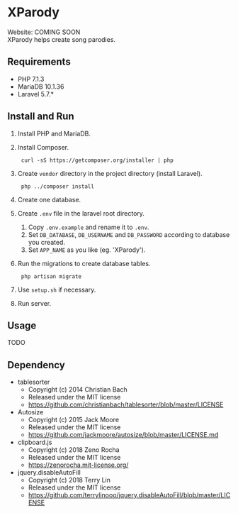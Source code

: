 XParody
============
Website: COMING SOON <br>
XParody helps create song parodies.

Requirements
--------
+ PHP  7.1.3
+ MariaDB  10.1.36
+ Laravel  5.7.*

Install and Run
--------

1. Install PHP and MariaDB.

1. Install Composer.

        curl -sS https://getcomposer.org/installer | php

1. Create `vendor` directory in the project directory (install Laravel).

        php ../composer install

1. Create one database.

1. Create `.env` file in the laravel root directory.
    1. Copy `.env.example` and rename it to `.env`.
    1. Set `DB_DATABASE`, `DB_USERNAME` and `DB_PASSWORD` according to database you created.
    1. Set `APP_NAME` as you like (eg. 'XParody').

1. Run the migrations to create database tables.

        php artisan migrate

1. Use `setup.sh` if necessary.

1. Run server.

Usage
--------
TODO

Dependency
--------
+ tablesorter
  - Copyright (c) 2014 Christian Bach
  - Released under the MIT license
  - https://github.com/christianbach/tablesorter/blob/master/LICENSE
+ Autosize
  - Copyright (c) 2015 Jack Moore
  - Released under the MIT license
  - https://github.com/jackmoore/autosize/blob/master/LICENSE.md
+ clipboard.js
  - Copyright (c) 2018 Zeno Rocha
  - Released under the MIT license
  - https://zenorocha.mit-license.org/
+ jquery.disableAutoFill
  - Copyright (c) 2018 Terry Lin
  - Released under the MIT license
  - https://github.com/terrylinooo/jquery.disableAutoFill/blob/master/LICENSE
